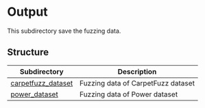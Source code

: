 # Output
This subdirectory save the fuzzing data.

## Structure

|Subdirectory|Description|
|----|----|
|[carpetfuzz_dataset](carpetfuzz_dataset)|Fuzzing data of CarpetFuzz dataset|
|[power_dataset](power_dataset)|Fuzzing data of Power dataset|
